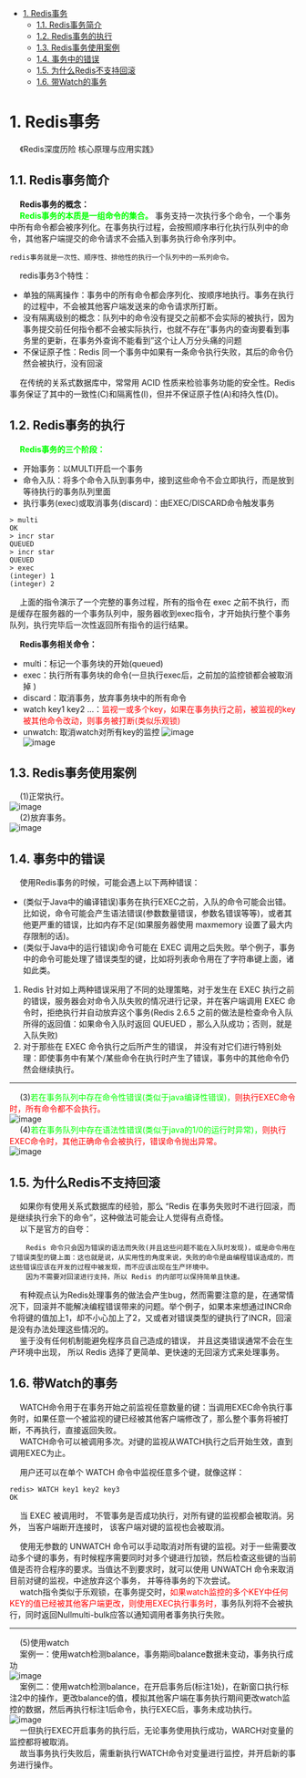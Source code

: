 

<!-- TOC -->

- [1. Redis事务](#1-redis事务)
    - [1.1. Redis事务简介](#11-redis事务简介)
    - [1.2. Redis事务的执行](#12-redis事务的执行)
    - [1.3. Redis事务使用案例](#13-redis事务使用案例)
    - [1.4. 事务中的错误](#14-事务中的错误)
    - [1.5. 为什么Redis不支持回滚](#15-为什么redis不支持回滚)
    - [1.6. 带Watch的事务](#16-带watch的事务)

<!-- /TOC -->

# 1. Redis事务  
<!-- 
不支持原子性的 Redis 事务也敢叫事务？ 
https://mp.weixin.qq.com/s/v2Ob6gZjmoJW1cEKb1Om0Q
-->
&emsp; 《Redis深度历险 核心原理与应用实践》  

## 1.1. Redis事务简介  
&emsp; **Redis事务的概念：**   
&emsp; **<font color = "lime">Redis事务的本质是一组命令的集合。</font>** 事务支持一次执行多个命令，一个事务中所有命令都会被序列化。在事务执行过程，会按照顺序串行化执行队列中的命令，其他客户端提交的命令请求不会插入到事务执行命令序列中。   

    redis事务就是一次性、顺序性、排他性的执行一个队列中的一系列命令。　　

&emsp; redis事务3个特性：  

* 单独的隔离操作：事务中的所有命令都会序列化、按顺序地执行。事务在执行的过程中，不会被其他客户端发送来的命令请求所打断。
* 没有隔离级别的概念：队列中的命令没有提交之前都不会实际的被执行，因为事务提交前任何指令都不会被实际执行，也就不存在”事务内的查询要看到事务里的更新，在事务外查询不能看到”这个让人万分头痛的问题
* 不保证原子性：Redis 同一个事务中如果有一条命令执行失败，其后的命令仍然会被执行，没有回滚  

&emsp; 在传统的关系式数据库中，常常用 ACID 性质来检验事务功能的安全性。Redis 事务保证了其中的一致性(C)和隔离性(I)，但并不保证原子性(A)和持久性(D)。  

<!-- 

&emsp; ~~Redis事务可以一次执行多个命令，本质是一组命令的集合。一个事务中的所有命令都会序列化，按顺序地串行化执行而不会被其它命令插入，不许加塞。~~  
&emsp; ~~可以保证一个队列中，一次性、顺序性、排他性的执行一系列命令(Redis 事务的主要作用其实就是串联多个命令防止别的命令插队)。~~  

&emsp; 官方文档是这么说的  

    事务可以一次执行多个命令， 并且带有以下两个重要的保证：  

        事务是一个单独的隔离操作：事务中的所有命令都会序列化、按顺序地执行。事务在执行的过程中，不会被其他客户端发送来的命令请求所打断。
        事务是一个原子操作：事务中的命令要么全部被执行，要么全部都不执行。  


&emsp; **Redis事务没有隔离级别的概念：**  
&emsp; 批量操作在发送EXEC命令前被放入队列缓存，并不会被实际执行，也就不存在事务内的查询要看到事务里的更新，事务外查询不能看到。  

&emsp; **Redis不保证原子性：**  
&emsp; Redis中，单条命令是原子性执行的，但事务不保证原子性，且没有回滚。事务中任意命令执行失败，其余的命令仍会被执行。  
-->

## 1.2. Redis事务的执行
&emsp; **<font color = "lime">Redis事务的三个阶段：</font>**  

* 开始事务：以MULTI开启一个事务   
* 命令入队：将多个命令入队到事务中，接到这些命令不会立即执行，而是放到等待执行的事务队列里面    
* 执行事务(exec)或取消事务(discard)：由EXEC/DISCARD命令触发事务  

```
> multi
OK
> incr star
QUEUED
> incr star
QUEUED
> exec
(integer) 1
(integer) 2
```

&emsp; 上面的指令演示了一个完整的事务过程，所有的指令在 exec 之前不执行，而是缓存在服务器的一个事务队列中，服务器收到exec指令，才开始执行整个事务队列，执行完毕后一次性返回所有指令的运行结果。  

&emsp; **Redis事务相关命令：**  

* multi：标记一个事务块的开始(queued)
* exec：执行所有事务块的命令(一旦执行exec后，之前加的监控锁都会被取消掉 )　
* discard：取消事务，放弃事务块中的所有命令
* watch key1 key2 ...：<font color = "red">监视一或多个key，如果在事务执行之前，被监视的key被其他命令改动，则事务被打断(类似乐观锁)</font>
* unwatch: 取消watch对所有key的监控
![image](https://gitee.com/wt1814/pic-host/raw/master/images/microService/Redis/redis-98.png)  
![image](https://gitee.com/wt1814/pic-host/raw/master/images/microService/Redis/redis-99.png)  

## 1.3. Redis事务使用案例  
&emsp; (1)正常执行。  
![image](https://gitee.com/wt1814/pic-host/raw/master/images/microService/Redis/redis-91.png)  
&emsp; (2)放弃事务。  
![image](https://gitee.com/wt1814/pic-host/raw/master/images/microService/Redis/redis-92.png)  

## 1.4. 事务中的错误
<!-- 
不支持原子性的 Redis 事务也敢叫事务？ 
https://mp.weixin.qq.com/s/v2Ob6gZjmoJW1cEKb1Om0Q
Redis中基本的事务的错误处理办法
https://blog.csdn.net/csdn18740599042/article/details/109268025

&emsp; 在Java中有两种错误，一种是编译型异常，一种为运行时异常  
&emsp; 顾名思义： 
&emsp; 编译型就是代码语法错误，编译不能通过  
&emsp; 运行时异常就是逻辑错误，但编译时可以通过  
&emsp; 在redis中也是一样的，编译型异常即为命令错误，运行时异常即为逻辑错误  
-->

&emsp; 使用Redis事务的时候，可能会遇上以下两种错误：

* (类似于Java中的编译错误)事务在执行EXEC之前，入队的命令可能会出错。比如说，命令可能会产生语法错误(参数数量错误，参数名错误等等)，或者其他更严重的错误，比如内存不足(如果服务器使用 maxmemory 设置了最大内存限制的话)。  
* (类似于Java中的运行错误)命令可能在 EXEC 调用之后失败。举个例子，事务中的命令可能处理了错误类型的键，比如将列表命令用在了字符串键上面，诸如此类。  

1. Redis 针对如上两种错误采用了不同的处理策略，对于发生在 EXEC 执行之前的错误，服务器会对命令入队失败的情况进行记录，并在客户端调用 EXEC 命令时，拒绝执行并自动放弃这个事务(Redis 2.6.5 之前的做法是检查命令入队所得的返回值：如果命令入队时返回 QUEUED ，那么入队成功；否则，就是入队失败)  
2. 对于那些在 EXEC 命令执行之后所产生的错误， 并没有对它们进行特别处理：即使事务中有某个/某些命令在执行时产生了错误，事务中的其他命令仍然会继续执行。  

----

&emsp; (3)<font color = "lime">若在事务队列中存在命令性错误(类似于java编译性错误)，</font><font color = "red">则执行EXEC命令时，所有命令都不会执行。</font>  
![image](https://gitee.com/wt1814/pic-host/raw/master/images/microService/Redis/redis-93.png)  
&emsp; (4)<font color = "lime">若在事务队列中存在语法性错误(类似于java的1/0的运行时异常)，</font><font color = "red">则执行EXEC命令时，其他正确命令会被执行，错误命令抛出异常。</font>  
![image](https://gitee.com/wt1814/pic-host/raw/master/images/microService/Redis/redis-94.png)  



## 1.5. 为什么Redis不支持回滚  
&emsp; 如果你有使用关系式数据库的经验，那么 “Redis 在事务失败时不进行回滚，而是继续执行余下的命令”，这种做法可能会让人觉得有点奇怪。  
&emsp; 以下是官方的自夸：  

        Redis 命令只会因为错误的语法而失败(并且这些问题不能在入队时发现)，或是命令用在了错误类型的键上面：这也就是说，从实用性的角度来说，失败的命令是由编程错误造成的，而这些错误应该在开发的过程中被发现，而不应该出现在生产环境中。
        因为不需要对回滚进行支持，所以 Redis 的内部可以保持简单且快速。

&emsp; 有种观点认为Redis处理事务的做法会产生bug，然而需要注意的是，在通常情况下，回滚并不能解决编程错误带来的问题。举个例子，如果本来想通过INCR命令将键的值加上1，却不小心加上了2，又或者对错误类型的键执行了INCR，回滚是没有办法处理这些情况的。  
&emsp; 鉴于没有任何机制能避免程序员自己造成的错误， 并且这类错误通常不会在生产环境中出现， 所以 Redis 选择了更简单、更快速的无回滚方式来处理事务。  

## 1.6. 带Watch的事务  
&emsp; WATCH命令用于在事务开始之前监视任意数量的键：当调用EXEC命令执行事务时，如果任意一个被监视的键已经被其他客户端修改了，那么整个事务将被打断，不再执行，直接返回失败。  
&emsp; WATCH命令可以被调用多次。对键的监视从WATCH执行之后开始生效，直到调用EXEC为止。  

&emsp; 用户还可以在单个 WATCH 命令中监视任意多个键，就像这样：  

```
redis> WATCH key1 key2 key3 
OK 
```
&emsp; 当 EXEC 被调用时， 不管事务是否成功执行，对所有键的监视都会被取消。另外， 当客户端断开连接时， 该客户端对键的监视也会被取消。  

&emsp; 使用无参数的 UNWATCH 命令可以手动取消对所有键的监视。对于一些需要改动多个键的事务，有时候程序需要同时对多个键进行加锁，然后检查这些键的当前值是否符合程序的要求。当值达不到要求时，就可以使用 UNWATCH 命令来取消目前对键的监视，中途放弃这个事务， 并等待事务的下次尝试。  
&emsp; watch指令类似于乐观锁，在事务提交时，<font color = "red">如果watch监控的多个KEY中任何KEY的值已经被其他客户端更改，则使用EXEC执行事务时，</font>事务队列将不会被执行，同时返回Nullmulti-bulk应答以通知调用者事务执行失败。  

-----

&emsp; (5)使用watch  
&emsp; 案例一：使用watch检测balance，事务期间balance数据未变动，事务执行成功  
![image](https://gitee.com/wt1814/pic-host/raw/master/images/microService/Redis/redis-95.png)  
&emsp; 案例二：使用watch检测balance，在开启事务后(标注1处)，在新窗口执行标注2中的操作，更改balance的值，模拟其他客户端在事务执行期间更改watch监控的数据，然后再执行标注1后命令，执行EXEC后，事务未成功执行。  
![image](https://gitee.com/wt1814/pic-host/raw/master/images/microService/Redis/redis-96.png)  
&emsp; 一但执行EXEC开启事务的执行后，无论事务使用执行成功，WARCH对变量的监控都将被取消。  
&emsp; 故当事务执行失败后，需重新执行WATCH命令对变量进行监控，并开启新的事务进行操作。  




<!-- 
&emsp; Redis 的事务有两个特点：  
1. 按进入队列的顺序执行。  
2. 不会受到其他客户端的请求影响。  

1.1. Redis事务的使用  
&emsp; Redis 的事务涉及到四个命令：multi(开启事务)，exec(执行事务)，discard (取消事务)，watch(监视)。  
1. 使用Multi命令表示开启一个事务；  
![image](https://gitee.com/wt1814/pic-host/raw/master/images/microService/Redis/redis-36.png)  
2. 开启一个事务过后中间输入的所有命令都不会被立即执行，而是被加入到队列中缓存起来，当收到Exec命令的时候Redis服务会按入队顺序依次执行命令。  
&emsp; 在multi命令后输入的命令不会被立即执行，而是被加入的队列中，并且加入成功redis会返回QUEUED，表示加入队列成功，如果这里的命令输入错误了，或者命令参数不对，Redis会返回ERR 如下图，并且此次事务无法继续执行了。这里需要注意的是在 Redis 2.6.5 版本后是会取消事务的执行，但是在 2.6.5 之前Redis是会执行所有成功加入队列的命令。详细信息可以看官方文档。  
![image](https://gitee.com/wt1814/pic-host/raw/master/images/microService/Redis/redis-37.png)  
3. 输入exec命令后会依次执行加入到队列中的命令。  

1.2. Redis事务中的错误  

1. 在Redis的事务中，命令在加入队列的时候如果出错，那么此次事务是会被取消执行的。这种错误在执行exec命令前Redis服务就可以探测到。  
2. 在 Redis 事务中还有一种错误，那就是所有命令都加入队列成功了，但是在执行exec命令的过程中出现了错误，这种错误 Redis 是无法提前探测到的，那么这种情况下 Redis 的事务是怎么处理的呢？  
![image](https://gitee.com/wt1814/pic-host/raw/master/images/microService/Redis/redis-38.png)  
&emsp; 上面测试的过程是先通过命令get a获取a的值为 5，然后开启一个事务，在事务中执行两个动作，第一个是自增a的值，另一个是通过命令hset a b 3来设置a中b的值，可以看到这里a的类型是字符串，但是第二个命令也成功的加入到了队列，Redis并没有报错。但是最后在执行exec命令的时候，第一条命令执行成功了，看到返回结果是6，第二条命令执行失败了，提示的错误信息表示类型不对。  
&emsp; 然后再通过get a命令发现a的值已经被改变了，不再是之前的5了，说明虽然事务失败了但是命令执行的结果并没有回滚！  

&emsp; **<font color = "red">Redis为什么不支持事务回滚？</font>**  
1. 在开发环境中就能避免掉语法错误或者类型不匹配的情况，在生产上是不会出现的；  
2. Redis的内部是简单的快速的，所以不需要支持回滚的能力。  

1.3. Redis的乐观锁Watch  
&emsp; 在 Redis 中提供了一个 watch 命令，它可以为 Redis 事务提供 CAS 乐观锁行为(Check and Set / Compare and Swap)，也就是多个线程更新变量的时候，会跟原值做比较，只有它没有被其他线程修 改的情况下，才更新成新的值。  

&emsp; Watch会在事务开始之前盯住1个或多个关键变量。  
&emsp; 当事务执行时，也就是服务器收到了exec指令要顺序执行缓存的事务队列时，Redis会检查关键变量自Watch 之后，是否被修改了。  
&emsp; 如果开启事务之后，至少有一个被监视 key 键在 exec 执行之前被修改了， 那么整个事务都会被取消(key 提前过期除外)。  
&emsp; 可以用 unwatch 取消。  
![image](https://gitee.com/wt1814/pic-host/raw/master/images/microService/Redis/redis-39.png)  
-->
